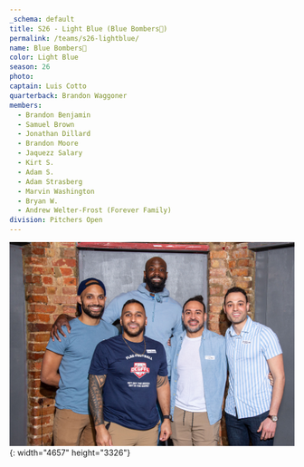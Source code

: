 ```yaml
---
_schema: default
title: S26 - Light Blue (Blue Bombers💊)
permalink: /teams/s26-lightblue/
name: Blue Bombers💊
color: Light Blue
season: 26
photo:
captain: Luis Cotto
quarterback: Brandon Waggoner
members:
  - Brandon Benjamin
  - Samuel Brown
  - Jonathan Dillard
  - Brandon Moore
  - Jaquezz Salary
  - Kirt S.
  - Adam S.
  - Adam Strasberg
  - Marvin Washington
  - Bryan W.
  - Andrew Welter-Frost (Forever Family)
division: Pitchers Open
---
```

![](/img/da2-7038-1.jpg){: width="4657" height="3326"}